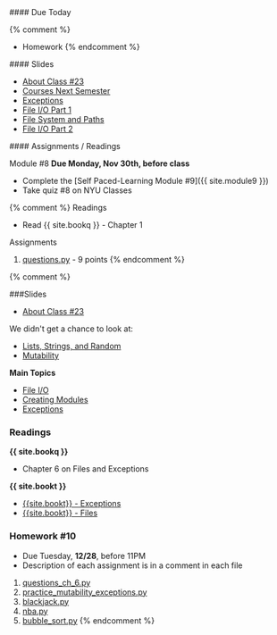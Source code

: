 <article class="due" markdown="block">
#### Due Today

{% comment %}
* Homework
{% endcomment %}

</article>

<article class="slides" markdown="block">
#### Slides

* [About Class #23](classes/23/meta.html)
* [Courses Next Semester](classes/23/cs.html)
* [Exceptions](classes/23/exceptions.html)
* [File I/O Part 1](classes/23/files.html)
* [File System and Paths](classes/23/paths.html)
* [File I/O Part 2](classes/23/files-review.html)

</article>

<article class="assignments" markdown="block">
#### Assignments / Readings		

Module #8 __Due Monday, Nov 30th, before class__

* Complete the [Self Paced-Learning Module #9]({{ site.module9 }})
* Take quiz #8 on NYU Classes

{% comment %}
Readings

* Read {{ site.bookq }} - Chapter 1

Assignments 

1. [questions.py](homework/hw01/questions.py) - 9 points
{% endcomment %}
</article>

{% comment %}
<a name="class23"></a>

###Slides

* [About Class #23](classes/23/meta.html)


We didn't get a chance to look at: 

* [Lists, Strings, and Random](classes/20/lists_strings_random.html)
* [Mutability](classes/20/mutability.html)

__Main Topics__

* [File I/O](classes/23/files.html)
* [Creating Modules](classes/23/modules.html)
* [Exceptions](classes/23/exceptions.html)

<!--
__Optional__

* [Iterating With Indexes](classes/23/iterating_with_indexes.html)
* [Nested Loops, Nested Lists](classes/23/nested_loops.html)
* [List Comprehensions](classes/23/list_comprehensions.html)
-->

### Readings

__{{ site.bookq }}__

* Chapter 6 on Files and Exceptions

__{{ site.bookt }}__

* [{{site.bookt}} - Exceptions](http://www.openbookproject.net/thinkcs/python/english3e/exceptions.html)
* [{{site.bookt}} - Files](http://www.openbookproject.net/thinkcs/python/english3e/files.html)

<a name="homework10"></a>


### Homework #10

* Due Tuesday, __12/28__, before 11PM 
* Description of each assignment is in a comment in each file

1. [questions_ch_6.py](homework/hw10/questions_ch_6.py)
2. [practice_mutability_exceptions.py](homework/hw10/practice_mutability_exceptions.py)
3. [blackjack.py](homework/hw10/blackjack.py)
4. [nba.py](homework/hw10/nba.py)
5. [bubble_sort.py](homework/hw10/bubble_sort.py)
{% endcomment %}

